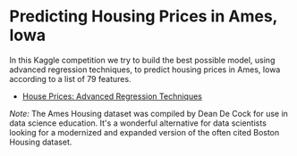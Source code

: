# Predicting Housing Prices in Ames, Iowa

In this Kaggle competition we try to build the best possible model, using advanced regression techniques, to predict housing prices in Ames, Iowa according to a list of 79 features.

* [House Prices: Advanced Regression Techniques](https://www.kaggle.com/c/house-prices-advanced-regression-techniques)

*Note:* The Ames Housing dataset was compiled by Dean De Cock for use in data science education. It's a wonderful alternative for data scientists looking for a modernized and expanded version of the often cited Boston Housing dataset. 
